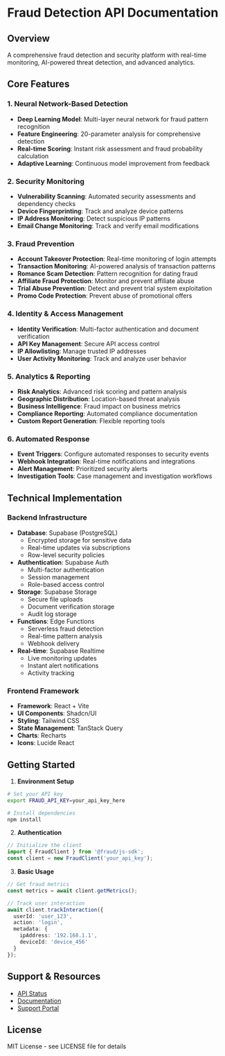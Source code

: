 # Fraud Detection API Documentation

## Overview

A comprehensive fraud detection and security platform with real-time monitoring, AI-powered threat detection, and advanced analytics.

## Core Features

### 1. Neural Network-Based Detection
- **Deep Learning Model**: Multi-layer neural network for fraud pattern recognition
- **Feature Engineering**: 20-parameter analysis for comprehensive detection
- **Real-time Scoring**: Instant risk assessment and fraud probability calculation
- **Adaptive Learning**: Continuous model improvement from feedback

### 2. Security Monitoring
- **Vulnerability Scanning**: Automated security assessments and dependency checks
- **Device Fingerprinting**: Track and analyze device patterns
- **IP Address Monitoring**: Detect suspicious IP patterns
- **Email Change Monitoring**: Track and verify email modifications

### 3. Fraud Prevention
- **Account Takeover Protection**: Real-time monitoring of login attempts
- **Transaction Monitoring**: AI-powered analysis of transaction patterns
- **Romance Scam Detection**: Pattern recognition for dating fraud
- **Affiliate Fraud Protection**: Monitor and prevent affiliate abuse
- **Trial Abuse Prevention**: Detect and prevent trial system exploitation
- **Promo Code Protection**: Prevent abuse of promotional offers

### 4. Identity & Access Management
- **Identity Verification**: Multi-factor authentication and document verification
- **API Key Management**: Secure API access control
- **IP Allowlisting**: Manage trusted IP addresses
- **User Activity Monitoring**: Track and analyze user behavior

### 5. Analytics & Reporting
- **Risk Analytics**: Advanced risk scoring and pattern analysis
- **Geographic Distribution**: Location-based threat analysis
- **Business Intelligence**: Fraud impact on business metrics
- **Compliance Reporting**: Automated compliance documentation
- **Custom Report Generation**: Flexible reporting tools

### 6. Automated Response
- **Event Triggers**: Configure automated responses to security events
- **Webhook Integration**: Real-time notifications and integrations
- **Alert Management**: Prioritized security alerts
- **Investigation Tools**: Case management and investigation workflows

## Technical Implementation

### Backend Infrastructure
- **Database**: Supabase (PostgreSQL)
  - Encrypted storage for sensitive data
  - Real-time updates via subscriptions
  - Row-level security policies
- **Authentication**: Supabase Auth
  - Multi-factor authentication
  - Session management
  - Role-based access control
- **Storage**: Supabase Storage
  - Secure file uploads
  - Document verification storage
  - Audit log storage
- **Functions**: Edge Functions
  - Serverless fraud detection
  - Real-time pattern analysis
  - Webhook delivery
- **Real-time**: Supabase Realtime
  - Live monitoring updates
  - Instant alert notifications
  - Activity tracking

### Frontend Framework
- **Framework**: React + Vite
- **UI Components**: Shadcn/UI
- **Styling**: Tailwind CSS
- **State Management**: TanStack Query
- **Charts**: Recharts
- **Icons**: Lucide React

## Getting Started

1. **Environment Setup**
```bash
# Set your API key
export FRAUD_API_KEY=your_api_key_here

# Install dependencies
npm install
```

2. **Authentication**
```typescript
// Initialize the client
import { FraudClient } from '@fraud/js-sdk';
const client = new FraudClient('your_api_key');
```

3. **Basic Usage**
```typescript
// Get fraud metrics
const metrics = await client.getMetrics();

// Track user interaction
await client.trackInteraction({
  userId: 'user_123',
  action: 'login',
  metadata: {
    ipAddress: '192.168.1.1',
    deviceId: 'device_456'
  }
});
```

## Support & Resources
- [API Status](https://status.fraud-api.com)
- [Documentation](https://docs.fraud-api.com)
- [Support Portal](https://support.fraud-api.com)

## License
MIT License - see LICENSE file for details